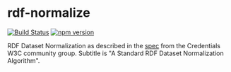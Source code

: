 # rdf-normalize

[![Build Status](https://travis-ci.org/rdf-ext/rdf-normalize.svg?branch=master)](https://travis-ci.org/rdf-ext/rdf-normalize)
[![npm version](https://badge.fury.io/js/rdf-normalize.svg)](https://badge.fury.io/js/rdf-normalize)

RDF Dataset Normalization as described in the [spec](https://json-ld.github.io/normalization/spec/) from the Credentials W3C community group.
Subtitle is "A Standard RDF Dataset Normalization Algorithm".
